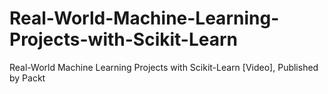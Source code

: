 # Real-World-Machine-Learning-Projects-with-Scikit-Learn
Real-World Machine Learning Projects with Scikit-Learn [Video], Published by Packt
